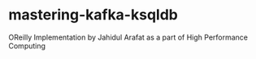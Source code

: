 # mastering-kafka-ksqldb
OReilly Implementation by Jahidul Arafat as a part of High Performance Computing
